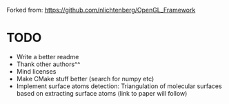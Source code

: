 Forked from: https://github.com/nlichtenberg/OpenGL_Framework

# TODO
- Write a better readme
- Thank other authors^^
- Mind licenses
- Make CMake stuff better (search for numpy etc)
- Implement surface atoms detection: Triangulation of molecular surfaces based on extracting surface atoms (link to paper will follow)